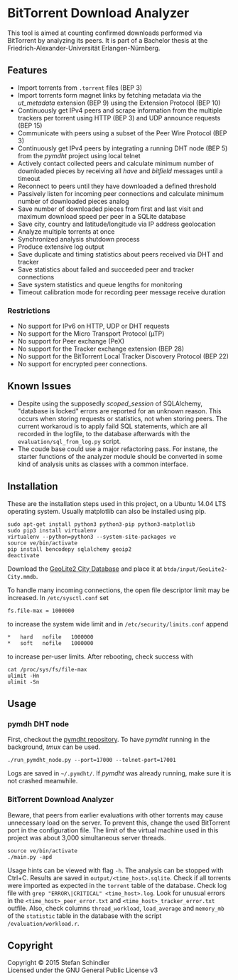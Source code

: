 # BitTorrent Download Analyzer
This tool is aimed at counting confirmed downloads performed via BitTorrent by analyzing its peers. It is part of a Bachelor thesis at the Friedrich-Alexander-Universität Erlangen-Nürnberg.

## Features
* Import torrents from `.torrent` files (BEP 3)
* Import torrents form magnet links by fetching metadata via the *ut_metadata* extension (BEP 9) using the Extension Protocol (BEP 10)
* Continuously get IPv4 peers and scrape information from the multiple trackers per torrent using HTTP (BEP 3) and UDP announce requests (BEP 15)
* Communicate with peers using a subset of the Peer Wire Protocol (BEP 3)
* Continuously get IPv4 peers by integrating a running DHT node (BEP 5) from the *pymdht* project using local telnet
* Actively contact collected peers and calculate minimum number of downloaded pieces by receiving all *have* and *bitfield* messages until a timeout
* Reconnect to peers until they have downloaded a defined threshold
* Passively listen for incoming peer connections and calculate minimum number of downloaded pieces analog
* Save number of downloaded pieces from first and last visit and maximum download speed per peer in a SQLite database
* Save city, country and latitude/longitude via IP address geolocation
* Analyze multiple torrents at once
* Synchronized analysis shutdown process
* Produce extensive log output
* Save duplicate and timing statistics about peers received via DHT and tracker
* Save statistics about failed and succeeded peer and tracker connections
* Save system statistics and queue lengths for monitoring
* Timeout calibration mode for recording peer message receive duration

### Restrictions
* No support for IPv6 on HTTP, UDP or DHT requests
* No support for the Micro Transport Protocol (µTP)
* No support for Peer exchange (PeX)
* No support for the Tracker exchange extension (BEP 28)
* No support for the BitTorrent Local Tracker Discovery Protocol (BEP 22)
* No support for encrypted peer connections.

## Known Issues
* Despite using the supposedly *scoped\_session* of SQLAlchemy, "database is locked" errors are reported for an unknown reason. This occurs when storing requests or statistics, not when storing peers. The current workaroud is to apply faild SQL statements, which are all recorded in the logfile, to the database afterwards with the `evaluation/sql_from_log.py` script.
* The coude base could use a major refactoring pass. For instane, the starter functions of the analyzer module should be converted in some kind of analysis units as classes with a common interface. 

## Installation
These are the installation steps used in this project, on a Ubuntu 14.04 LTS operating system. Usually matplotlib can also be installed using pip.

    sudo apt-get install python3 python3-pip python3-matplotlib
    sudo pip3 install virtualenv
    virtualenv --python=python3 --system-site-packages ve
    source ve/bin/activate
    pip install bencodepy sqlalchemy geoip2
    deactivate

Download the [GeoLite2 City Database](http://dev.maxmind.com/geoip/geoip2/geolite2/#Downloads) and place it at `btda/input/GeoLite2-City.mmdb`.

To handle many incoming connections, the open file descriptor limit may be increased. In `/etc/sysctl.conf` set

    fs.file-max = 1000000

to increase the system wide limit and in `/etc/security/limits.conf` append

    *   hard   nofile   1000000
    *   soft   nofile   1000000

to increase per-user limits. After rebooting, check success with

    cat /proc/sys/fs/file-max
    ulimit -Hn
    ulimit -Sn

## Usage
### pymdh DHT node
First, checkout the [pymdht repository](https://github.com/rauljim/pymdht). To have *pymdht* running in the background, *tmux* can be used.

    ./run_pymdht_node.py --port=17000 --telnet-port=17001

Logs are saved in `~/.pymdht/`. If *pymdht* was already running, make sure it is not crashed meanwhile.

### BitTorrent Download Analyzer
Beware, that peers from earlier evaluations with other torrents may cause unnecessary load on the server. To prevent this, change the used BitTorrent port in the configuration file. The limit of the virtual machine used in this project was about 3,000 simultaneous server threads.

    source ve/bin/activate
    ./main.py -apd

Usage hints can be viewed with flag `-h`. The analysis can be stopped with Ctrl+C. Results are saved in `output/<time_host>.sqlite`. Check if all torrents were imported as expected in the `torrent` table of the database. Check log file with `grep "ERROR\|CRITICAL" <time_host>.log`. Look for unusual errors in the `<time_host>_peer_error.txt` and `<time_host>_tracker_error.txt` outfile. Also, check columns `thread_workload`, `load_average` and `memory_mb` of the `statistic` table in the database with the script `/evaluation/workload.r`.

## Copyright
Copyright © 2015 Stefan Schindler  
Licensed under the GNU General Public License v3

